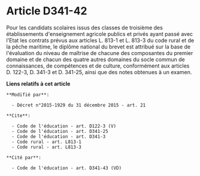 # Article D341-42

Pour les candidats scolaires issus des classes de troisième des établissements d'enseignement agricole publics et privés
ayant passé avec l'Etat les contrats prévus aux articles L. 813-1 et L. 813-3 du code rural et de la pêche maritime, le
diplôme national du brevet est attribué sur la base de l'évaluation du niveau de maîtrise de chacune des composantes du
premier domaine et de chacun des quatre autres domaines du socle commun de connaissances, de compétences et de culture,
conformément aux articles D. 122-3, D. 341-3 et D. 341-25, ainsi que des notes obtenues à un examen.

**Liens relatifs à cet article**

	**Modifié par**:

	  - Décret n°2015-1929 du 31 décembre 2015 - art. 21

	**Cite**:

	  - Code de l'éducation - art. D122-3 (V)
	  - Code de l'éducation - art. D341-25
	  - Code de l'éducation - art. D341-3
	  - Code rural - art. L813-1
	  - Code rural - art. L813-3

	**Cité par**:

	  - Code de l'éducation - art. D341-43 (VD)
